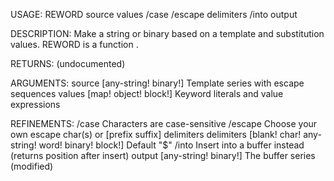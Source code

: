 USAGE:
     REWORD source values /case /escape delimiters /into output

DESCRIPTION:
     Make a string or binary based on a template and substitution values.
     REWORD is a function .

RETURNS:
    (undocumented)

ARGUMENTS:
    source [any-string! binary!]
        Template series with escape sequences
    values [map! object! block!]
        Keyword literals and value expressions

REFINEMENTS:
    /case
        Characters are case-sensitive
    /escape
        Choose your own escape char(s) or [prefix suffix] delimiters
    delimiters [blank! char! any-string! word! binary! block!]
        Default "$"
    /into
        Insert into a buffer instead (returns position after insert)
    output [any-string! binary!]
        The buffer series (modified)
